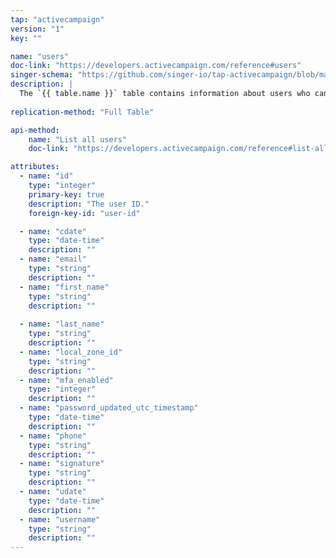 ```yaml
---
tap: "activecampaign"
version: "1"
key: ""

name: "users"
doc-link: "https://developers.activecampaign.com/reference#users"
singer-schema: "https://github.com/singer-io/tap-activecampaign/blob/master/tap_activecampaign/schemas/users.json"
description: |
  The `{{ table.name }}` table contains information about users who can login to your {{ integration.display_name }} account.
  
replication-method: "Full Table"

api-method:
    name: "List all users"
    doc-link: "https://developers.activecampaign.com/reference#list-all-users"

attributes:
  - name: "id"
    type: "integer"
    primary-key: true
    description: "The user ID."
    foreign-key-id: "user-id"

  - name: "cdate"
    type: "date-time"
    description: ""
  - name: "email"
    type: "string"
    description: ""
  - name: "first_name"
    type: "string"
    description: ""
  
  - name: "last_name"
    type: "string"
    description: ""
  - name: "local_zone_id"
    type: "string"
    description: ""
  - name: "mfa_enabled"
    type: "integer"
    description: ""
  - name: "password_updated_utc_timestamp"
    type: "date-time"
    description: ""
  - name: "phone"
    type: "string"
    description: ""
  - name: "signature"
    type: "string"
    description: ""
  - name: "udate"
    type: "date-time"
    description: ""
  - name: "username"
    type: "string"
    description: ""
---
```

